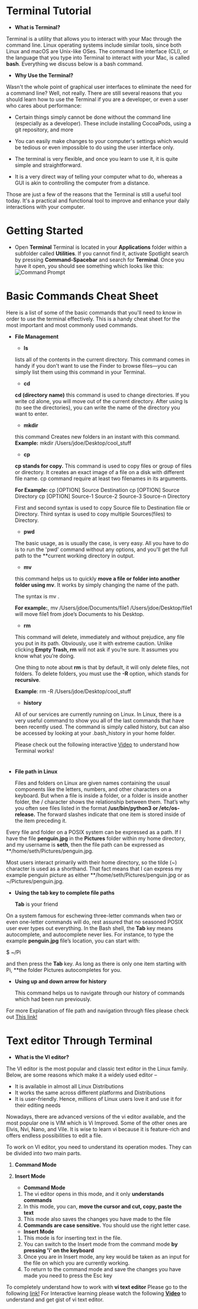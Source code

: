 # Terminal Tutorial
* **What is Terminal?**

Terminal is a utility that allows you to interact with your Mac through the command line. Linux operating systems include similar tools, since both Linux and macOS are Unix-like OSes. The command line interface (CLI), or the language that you type into Terminal to interact with your Mac, is called **bash**. Everything we discuss below is a bash command.

* **Why Use the Terminal?**

Wasn't the whole point of graphical user interfaces to eliminate the need for a command line? Well, not really. There are still several reasons that you should learn how to use the Terminal if you are a developer, or even a user who cares about performance:

* Certain things simply cannot be done without the command line (especially as a developer). These include installing CocoaPods, using a git repository, and more

* You can easily make changes to your computer's settings which would be tedious or even impossible to do using the user interface only.

* The terminal is very flexible, and once you learn to use it, it is quite simple and straightforward.

* It is a very direct way of telling your computer what to do, whereas a GUI is akin to controlling the computer from a distance.

Those are just a few of the reasons that the Terminal is still a useful tool today. It's a practical and functional tool to improve and enhance your daily interactions with your computer.

# Getting Started

* Open **Terminal** 
Terminal is located in your **Applications** folder within a subfolder called **Utilities**. If you cannot find it, activate Spotlight search by pressing **Command-Spacebar** and search for **Terminal**. Once you have it open, you should see something which looks like this:
![Command Prompt](/images/Terminal.png)

# Basic Commands Cheat Sheet
Here is a list of some of the basic commands that you'll need to know in order to use the terminal effectively. This is a handy cheat sheet for the most important and most commonly used commands.

* **File Management**
    * **ls** 
    
    lists all of the contents in the current directory. This command comes in handy if you don't want to use the Finder to browse files—you can simply list them using this command in your Terminal.
    
    * **cd**
    
    **cd (directory name)** this command is used to change directories. If you write cd alone, you will move out of the current directory. After using ls (to see the directories), you can write the name of the directory you want to enter.
    
    * **mkdir** 
    
    this command Creates new folders in an instant with this command.
    **Example:** mkdir /Users/jdoe/Desktop/cool_stuff
    
    * **cp**
    
    **cp stands for copy.** This command is used to copy files or group of files or directory. It creates an exact image of a file on a disk with different file name. cp command require at least two filenames in its arguments.
    
     **For Example:**
     cp [OPTION] Source Destination
     cp [OPTION] Source Directory
     cp [OPTION] Source-1 Source-2 Source-3 Source-n Directory

     First and second syntax is used to copy Source file to Destination file or Directory.
     Third syntax is used to copy multiple Sources(files) to Directory.
    
    
    * **pwd**
    
    The basic usage, as is usually the case, is very easy. All you have to do is to run the 'pwd' command without any options, and you'll get the full path to the **current working directory in output.
    
    * **mv**
    
    this command helps us to quickly **move a file or folder into another folder using mv**. It works by simply changing the name of the path.

    The syntax is mv <old file path> <new file path>.

    **For example:**, mv /Users/jdoe/Documents/file1 /Users/jdoe/Desktop/file1 will move file1 from jdoe’s Documents to his Desktop.
    
    * **rm**
    
    This command will delete, immediately and without prejudice, any file you put in its path. Obviously, use it with extreme             caution. Unlike clicking **Empty Trash, rm** will not ask if you’re sure. It assumes you know what you’re doing.

     One thing to note about **rm** is that by default, it will only delete files, not folders. To delete folders, you must use the **-R** option, which stands for **recursive**.

     **Example**: rm -R /Users/jdoe/Desktop/cool_stuff
    
    * **history**
    
    All of our services are currently running on Linux. In Linux, there is a very useful command to show you all of the last commands that have been recently used. The command is simply called history, but can also be accessed by looking at your .bash_history in your home folder.
    
    
    Please check out the following interactive [Video](https://www.youtube.com/watch?v=5XgBd6rjuDQ) to understand how Terminal works! 

#    

* **File path in Linux**
    
    Files and folders on Linux are given names containing the usual components like the letters, numbers, and other characters on a keyboard. But when a file is inside a folder, or a folder is inside another folder, the / character shows the relationship between them. That’s why you often see files listed in the format **/usr/bin/python3 or /etc/os-release.** The forward slashes indicate that one item is stored inside of the item preceding it.

Every file and folder on a POSIX system can be expressed as a path. If I have the file **penguin.jpg** in the **Pictures** folder within my home directory, and my username is **seth**, then the file path can be expressed as **/home/seth/Pictures/penguin.jpg.

Most users interact primarily with their home directory, so the tilde (~) character is used as a shorthand. That fact means that I can express my example penguin picture as either **/home/seth/Pictures/penguin.jpg or as ~/Pictures/penguin.jpg.

* **Using the tab key to complete file paths**
   
   **Tab** is your friend

On a system famous for eschewing three-letter commands when two or even one-letter commands will do, rest assured that no seasoned POSIX user ever types out everything. In the Bash shell, the **Tab** key means autocomplete, and autocomplete never lies. For instance, to type the example **penguin.jpg** file’s location, you can start with:

$ ~/Pi

and then press the **Tab** key. As long as there is only one item starting with Pi, **the folder Pictures autocompletes for you.
      
      
* **Using up and down arrow for history**
   
   This command helps us to navigate through our history of commands which had been run previously.
   
For more Explanation of file path and navigation through files please check out [This link!](https://opensource.com/article/19/8/understanding-file-paths-linux)   
   
   
# Text editor Through Terminal  

* **What is the VI editor?**

The VI editor is the most popular and classic text editor in the Linux family. Below, are some reasons which make it a widely used editor –

   * It is available in almost all Linux Distributions
   * It works the same across different platforms and Distributions
   * It is user-friendly. Hence, millions of Linux users love it and use it for their editing needs

Nowadays, there are advanced versions of the vi editor available, and the most popular one is VIM which is Vi Improved. Some of the other ones are Elvis, Nvi, Nano, and Vile. It is wise to learn vi because it is feature-rich and offers endless possibilities to edit a file.

To work on VI editor, you need to understand its operation modes. They can be divided into two main parts.

1. **Command Mode**
2. **Insert Mode**

   * **Command Mode**
   
   1. The vi editor opens in this mode, and it only **understands commands**
   2. In this mode, you can, **move the cursor and cut, copy, paste the text**
   3. This mode also saves the changes you have made to the file
   4. **Commands are case sensitive.** You should use the right letter case.
   
   
   * **Insert Mode**
   
   1. This mode is for inserting text in the file.
   2. You can switch to the Insert mode from the command mode  **by pressing 'i' on the keyboard**
   3. Once you are in Insert mode, any key would be taken as an input for the file on which you are currently working.
   4. To return to the command mode and save the changes you have made you need to press the Esc key
   
         
To completely understand how to work with **vi text editor** Please go to the following [link!](https://www.guru99.com/the-vi-editor.html)
For Interactive learning please watch the following **[Video](https://www.youtube.com/watch?v=pU2k776i2Zw&feature=youtu.be)** to understand and get gist of vi text editor.



